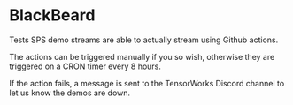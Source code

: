 # BlackBeard

Tests SPS demo streams are able to actually stream using Github actions.

The actions can be triggered manually if you so wish, otherwise they are triggered on a CRON timer every 8 hours.

If the action fails, a message is sent to the TensorWorks Discord channel to let us know the demos are down.
